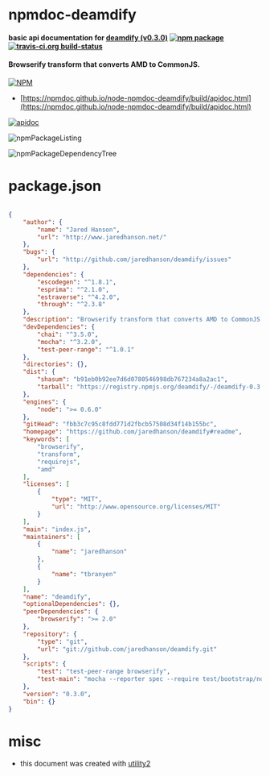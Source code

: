 # npmdoc-deamdify

#### basic api documentation for  [deamdify (v0.3.0)](https://github.com/jaredhanson/deamdify#readme)  [![npm package](https://img.shields.io/npm/v/npmdoc-deamdify.svg?style=flat-square)](https://www.npmjs.org/package/npmdoc-deamdify) [![travis-ci.org build-status](https://api.travis-ci.org/npmdoc/node-npmdoc-deamdify.svg)](https://travis-ci.org/npmdoc/node-npmdoc-deamdify)

#### Browserify transform that converts AMD to CommonJS.

[![NPM](https://nodei.co/npm/deamdify.png?downloads=true&downloadRank=true&stars=true)](https://www.npmjs.com/package/deamdify)

- [https://npmdoc.github.io/node-npmdoc-deamdify/build/apidoc.html](https://npmdoc.github.io/node-npmdoc-deamdify/build/apidoc.html)

[![apidoc](https://npmdoc.github.io/node-npmdoc-deamdify/build/screenCapture.buildCi.browser.%252Ftmp%252Fbuild%252Fapidoc.html.png)](https://npmdoc.github.io/node-npmdoc-deamdify/build/apidoc.html)

![npmPackageListing](https://npmdoc.github.io/node-npmdoc-deamdify/build/screenCapture.npmPackageListing.svg)

![npmPackageDependencyTree](https://npmdoc.github.io/node-npmdoc-deamdify/build/screenCapture.npmPackageDependencyTree.svg)



# package.json

```json

{
    "author": {
        "name": "Jared Hanson",
        "url": "http://www.jaredhanson.net/"
    },
    "bugs": {
        "url": "http://github.com/jaredhanson/deamdify/issues"
    },
    "dependencies": {
        "escodegen": "^1.8.1",
        "esprima": "^2.1.0",
        "estraverse": "^4.2.0",
        "through": "^2.3.8"
    },
    "description": "Browserify transform that converts AMD to CommonJS.",
    "devDependencies": {
        "chai": "^3.5.0",
        "mocha": "^3.2.0",
        "test-peer-range": "^1.0.1"
    },
    "directories": {},
    "dist": {
        "shasum": "b91eb0b92ee7d6d0780546998db767234a8a2ac1",
        "tarball": "https://registry.npmjs.org/deamdify/-/deamdify-0.3.0.tgz"
    },
    "engines": {
        "node": ">= 0.6.0"
    },
    "gitHead": "fbb3c7c95c8fdd771d2fbcb57508d34f14b155bc",
    "homepage": "https://github.com/jaredhanson/deamdify#readme",
    "keywords": [
        "browserify",
        "transform",
        "requirejs",
        "amd"
    ],
    "licenses": [
        {
            "type": "MIT",
            "url": "http://www.opensource.org/licenses/MIT"
        }
    ],
    "main": "index.js",
    "maintainers": [
        {
            "name": "jaredhanson"
        },
        {
            "name": "tbranyen"
        }
    ],
    "name": "deamdify",
    "optionalDependencies": {},
    "peerDependencies": {
        "browserify": ">= 2.0"
    },
    "repository": {
        "type": "git",
        "url": "git://github.com/jaredhanson/deamdify.git"
    },
    "scripts": {
        "test": "test-peer-range browserify",
        "test-main": "mocha --reporter spec --require test/bootstrap/node test/*.test.js"
    },
    "version": "0.3.0",
    "bin": {}
}
```



# misc
- this document was created with [utility2](https://github.com/kaizhu256/node-utility2)
